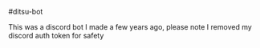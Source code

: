 #ditsu-bot

This was a discord bot I made a few years ago, please note I removed my discord auth token for safety
